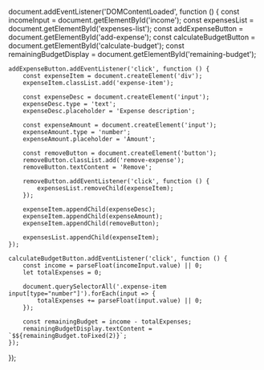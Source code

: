 document.addEventListener('DOMContentLoaded', function () {
    const incomeInput = document.getElementById('income');
    const expensesList = document.getElementById('expenses-list');
    const addExpenseButton = document.getElementById('add-expense');
    const calculateBudgetButton = document.getElementById('calculate-budget');
    const remainingBudgetDisplay = document.getElementById('remaining-budget');

    addExpenseButton.addEventListener('click', function () {
        const expenseItem = document.createElement('div');
        expenseItem.classList.add('expense-item');

        const expenseDesc = document.createElement('input');
        expenseDesc.type = 'text';
        expenseDesc.placeholder = 'Expense description';

        const expenseAmount = document.createElement('input');
        expenseAmount.type = 'number';
        expenseAmount.placeholder = 'Amount';

        const removeButton = document.createElement('button');
        removeButton.classList.add('remove-expense');
        removeButton.textContent = 'Remove';

        removeButton.addEventListener('click', function () {
            expensesList.removeChild(expenseItem);
        });

        expenseItem.appendChild(expenseDesc);
        expenseItem.appendChild(expenseAmount);
        expenseItem.appendChild(removeButton);

        expensesList.appendChild(expenseItem);
    });

    calculateBudgetButton.addEventListener('click', function () {
        const income = parseFloat(incomeInput.value) || 0;
        let totalExpenses = 0;

        document.querySelectorAll('.expense-item input[type="number"]').forEach(input => {
            totalExpenses += parseFloat(input.value) || 0;
        });

        const remainingBudget = income - totalExpenses;
        remainingBudgetDisplay.textContent = `$${remainingBudget.toFixed(2)}`;
    });
});
